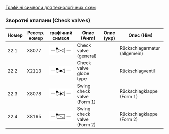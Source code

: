 [Графічні символи для технологічних схем](symbols.md)

### Зворотні клапани (Check valves)

| Номер | Реєстр. номер | графічний символ                                             | Опис (Англ)                | Опис (укр) | Опис (Нім)                    |
| ----- | ------------- | ------------------------------------------------------------ | -------------------------- | ---------- | ----------------------------- |
| 22.1  | X8077         | ![Rückschlagarmatur (allgemein)](media/Check_valve_(general).png) | Check valve (general)      |            | Rückschlagarmatur (allgemein) |
| 22.2  | X2113         | ![Rückschlagventil](media/Check_valve_globe_type.png)        | Check valve globe type     |            | Rückschlagventil              |
| 22.3  | X8078         | ![Rückschlagklappe (Form 1)](media/Swing_check_valve_(form_1).png) | Swing check valve (Form 1) |            | Rückschlagklappe (Form 1)     |
| 22.4  | X8165         | ![Rückschlagklappe (Form 2)](media/Swing_check_valve_(form_2).png) | Swing check valve (Form 2) |            | Rückschlagklappe (Form 2)     |